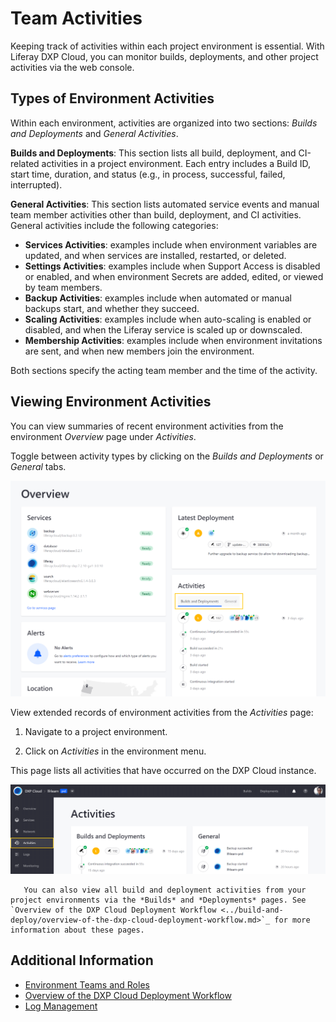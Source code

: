# Team Activities

Keeping track of activities within each project environment is essential. With Liferay DXP Cloud, you can monitor builds, deployments, and other project activities via the web console.

## Types of Environment Activities

Within each environment, activities are organized into two sections: *Builds and Deployments* and *General Activities*.

**Builds and Deployments**: This section lists all build, deployment, and CI-related activities in a project environment. Each entry includes a Build ID, start time, duration, and status (e.g., in process, successful, failed, interrupted).

**General Activities**: This section lists automated service events and manual team member activities other than build, deployment, and CI activities. General activities include the following categories:

* **Services Activities**: examples include when environment variables are updated, and when services are installed, restarted, or deleted.
* **Settings Activities**: examples include when Support Access is disabled or enabled, and when environment Secrets are added, edited, or viewed by team members.
* **Backup Activities**: examples include when automated or manual backups start, and whether they succeed.
* **Scaling Activities**: examples include when auto-scaling is enabled or disabled, and when the Liferay service is scaled up or downscaled.
* **Membership Activities**: examples include when environment invitations are sent, and when new members join the environment.

Both sections specify the acting team member and the time of the activity.

## Viewing Environment Activities

You can view summaries of recent environment activities from the environment *Overview* page under *Activities*.

Toggle between activity types by clicking on the *Builds and Deployments* or *General* tabs.

![Figure 1: View environment activities from the Overview page.](./team-activities/images/01.png)

View extended records of environment activities from the *Activities* page:

1. Navigate to a project environment.

1. Click on *Activities* in the environment menu.

This page lists all activities that have occurred on the DXP Cloud instance.

![Figure 2: View extended environment activities from the Activities page.](./team-activities/images/02.png)

```note::
   You can also view all build and deployment activities from your project environments via the *Builds* and *Deployments* pages. See `Overview of the DXP Cloud Deployment Workflow <../build-and-deploy/overview-of-the-dxp-cloud-deployment-workflow.md>`_ for more information about these pages.
```

## Additional Information

* [Environment Teams and Roles](./environment-teams-and-roles.md)
* [Overview of the DXP Cloud Deployment Workflow](../build-and-deploy/overview-of-the-dxp-cloud-deployment-workflow.md)
* [Log Management](../troubleshooting/log-management.md)

